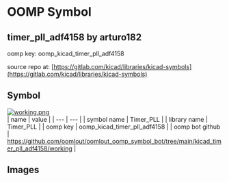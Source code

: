 # OOMP Symbol  
## timer_pll_adf4158  by arturo182  
  
oomp key: oomp_kicad_timer_pll_adf4158  
  
source repo at: [https://gitlab.com/kicad/libraries/kicad-symbols](https://gitlab.com/kicad/libraries/kicad-symbols)  
## Symbol  
  
[![working.png](working_600.png)](working.png)  
| name | value | 
| --- | --- | 
| symbol name | Timer_PLL | 
| library name | Timer_PLL | 
| oomp key | oomp_kicad_timer_pll_adf4158 | 
| oomp bot github | https://github.com/oomlout/oomlout_oomp_symbol_bot/tree/main/kicad_timer_pll_adf4158/working | 
## Images  
